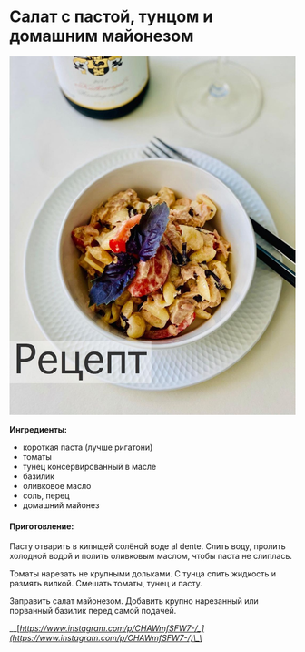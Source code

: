 # Салат с пастой, тунцом и домашним майонезом

![](../../pics/178387039_1116898635472798_3834828181319297055_n%20%282%29.jpg)

**Ингредиенты:**

* короткая паста \(лучше ригатони\) 
* томаты 
* тунец консервированный в масле 
* базилик 
* оливковое масло
* соль, перец 
* домашний майонез

#### Приготовление:

Пасту отварить в кипящей солёной воде al dente. Слить воду, пролить холодной водой и полить оливковым маслом, чтобы паста не слиплась. 

Томаты нарезать не крупными дольками. С тунца слить жидкость и размять вилкой. Смешать томаты, тунец и пасту. 

Заправить салат майонезом. Добавить крупно нарезанный или порванный базилик перед самой подачей.

\_\_[_https://www.instagram.com/p/CHAWmfSFW7-/_](https://www.instagram.com/p/CHAWmfSFW7-/)\_\_

